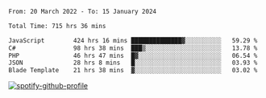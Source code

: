<!--START_SECTION:waka-->

```txt
From: 20 March 2022 - To: 15 January 2024

Total Time: 715 hrs 36 mins

JavaScript        424 hrs 16 mins ██████████████▓░░░░░░░░░░   59.29 %
C#                98 hrs 38 mins  ███▒░░░░░░░░░░░░░░░░░░░░░   13.78 %
PHP               46 hrs 47 mins  █▓░░░░░░░░░░░░░░░░░░░░░░░   06.54 %
JSON              28 hrs 8 mins   █░░░░░░░░░░░░░░░░░░░░░░░░   03.93 %
Blade Template    21 hrs 38 mins  ▓░░░░░░░░░░░░░░░░░░░░░░░░   03.02 %
```

<!--END_SECTION:waka-->
[![spotify-github-profile](https://spotify-github-profile.vercel.app/api/view?uid=c00zprrvy9xiloa9qnco3hmng&cover_image=true&theme=novatorem&show_offline=false&background_color=121212&bar_color=53b14f&bar_color_cover=false)](https://spotify-github-profile.vercel.app/api/view?uid=c00zprrvy9xiloa9qnco3hmng&redirect=true)




